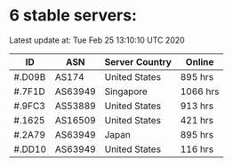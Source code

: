 # 6 stable servers:

Latest update at: Tue Feb 25 13:10:10 UTC 2020

| ID | ASN | Server Country | Online |
| -- | --- | -------------- | ------ |
| #.D09B | AS174 | United States | 895 hrs |
| #.7F1D | AS63949 | Singapore | 1066 hrs |
| #.9FC3 | AS53889 | United States | 913 hrs |
| #.1625 | AS16509 | United States | 421 hrs |
| #.2A79 | AS63949 | Japan | 895 hrs |
| #.DD10 | AS63949 | United States | 116 hrs |

